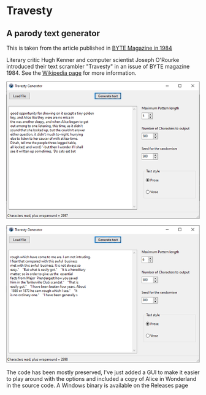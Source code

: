 # Travesty
## A parody text generator

This is taken from the article published in [BYTE Magazine in 1984](https://archive.org/details/byte-magazine-1984-11/page/n129/mode/2up)

Literary critic Hugh Kenner and computer scientist Joseph O'Rourke introduced their text scrambler "Travesty" in an issue of BYTE magazine 1984.
See the [Wikipedia page](https://en.wikipedia.org/wiki/Parody_generator) for more information.

![Alice in Wonderland](Screenshots/Alice.png)

![Sherlock Holmes](Screenshots/Sherlock.png)

The code has been mostly preserved, I've just added a GUI to make it easier to play around with the options and included a copy of Alice in Wonderland in the source code.
A Windows binary is available on the Releases page
